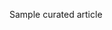 Sample curated article

<!---
Categories: Performance
Topic: Performance portability
Prerequisites: default
--->
